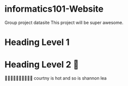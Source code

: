 # informatics101-Website
 Group project datasite
 This project will be super awesome.
 
 # Heading Level 1
 # Heading Level 2 💛
 
 💛💛💛💛💛💛💛💛💛💛
 courtny is hot and so is shannon lea
